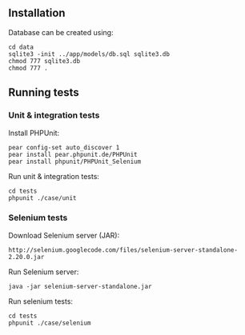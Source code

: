 ## Installation ##

Database can be created using:

	cd data
	sqlite3 -init ../app/models/db.sql sqlite3.db
	chmod 777 sqlite3.db
	chmod 777 .
	
## Running tests ##

### Unit & integration tests ###

Install PHPUnit:

	pear config-set auto_discover 1
	pear install pear.phpunit.de/PHPUnit
	pear install phpunit/PHPUnit_Selenium

Run unit & integration tests:

	cd tests
	phpunit ./case/unit

### Selenium tests ###

Download Selenium server (JAR):

	http://selenium.googlecode.com/files/selenium-server-standalone-2.20.0.jar

Run Selenium server:

	java -jar selenium-server-standalone.jar

Run selenium tests:

	cd tests
	phpunit ./case/selenium
